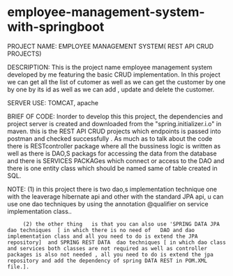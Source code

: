 # employee-management-system-with-springboot

PROJECT NAME: EMPLOYEE MANAGEMENT SYSTEM( REST API CRUD PROJECTS)

DESCRIPTION: This is the project name employee management system developed by me featuring the basic CRUD implementation. In this project we can get all the list of cutomer as well as we can get the customer by one by one by its id as well as we can add , update and delete the customer.

SERVER USE: TOMCAT, apache

BRIEF OF CODE: Inorder to develop this this project, the dependencies and project server  is created and downloaded from the "spring.initializer.i.o" in maven. this is the REST API CRUD projects which endpoints is passed into postman and checked successfully .
As much as to talk about the code there is RESTcontroller package where all the bussiness logic is written as well as there is DAO,S packags for accessing the data from the database and there is SERVICES PACKAGes which connect or access to the DAO and there is one entity class which should be named same of table created in SQL.

NOTE: (1) in this project there is two dao,s implementation technique one with the leaverage  hibernate api and other with the standard JPA api, u can use one dao techniques by using the
annotation @qualifier on service implementation class..

         (2) the other thing   is that you can also use 'SPRING DATA JPA  dao techniques  [ in which there is no need of   DAO and dao implementation class and all you need to do is extend the JPA repository]  and SPRING REST DATA  dao techniques [ in which dao class and services both classes are not required as well as controller packages is also not needed , all you need to do is extend the jpa repository and add the dependency of spring DATA REST in POM.XML file.].


